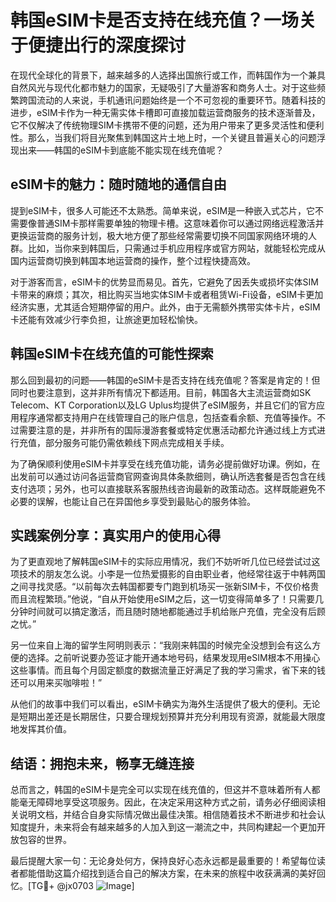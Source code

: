 # 韩国eSIM卡是否支持在线充值？一场关于便捷出行的深度探讨

在现代全球化的背景下，越来越多的人选择出国旅行或工作，而韩国作为一个兼具自然风光与现代化都市魅力的国家，无疑吸引了大量游客和商务人士。对于这些频繁跨国流动的人来说，手机通讯问题始终是一个不可忽视的重要环节。随着科技的进步，eSIM卡作为一种无需实体卡槽即可直接加载运营商服务的技术逐渐普及，它不仅解决了传统物理SIM卡携带不便的问题，还为用户带来了更多灵活性和便利性。那么，当我们将目光聚焦到韩国这片土地上时，一个关键且普遍关心的问题浮现出来——韩国的eSIM卡到底能不能实现在线充值呢？

## eSIM卡的魅力：随时随地的通信自由

提到eSIM卡，很多人可能还不太熟悉。简单来说，eSIM是一种嵌入式芯片，它不需要像普通SIM卡那样需要单独的物理卡槽。这意味着你可以通过网络远程激活并更换运营商的服务计划，极大地方便了那些经常需要切换不同国家网络环境的人群。比如，当你来到韩国后，只需通过手机应用程序或官方网站，就能轻松完成从国内运营商切换到韩国本地运营商的操作，整个过程快捷高效。

对于游客而言，eSIM卡的优势显而易见。首先，它避免了因丢失或损坏实体SIM卡带来的麻烦；其次，相比购买当地实体SIM卡或者租赁Wi-Fi设备，eSIM卡更加经济实惠，尤其适合短期停留的用户。此外，由于无需额外携带实体卡片，eSIM卡还能有效减少行李负担，让旅途更加轻松愉快。

## 韩国eSIM卡在线充值的可能性探索

那么回到最初的问题——韩国的eSIM卡是否支持在线充值呢？答案是肯定的！但同时也要注意到，这并非所有情况下都适用。目前，韩国各大主流运营商如SK Telecom、KT Corporation以及LG Uplus均提供了eSIM服务，并且它们的官方应用程序通常都支持用户在线管理自己的账户信息，包括查看余额、充值等操作。不过需要注意的是，并非所有的国际漫游套餐或特定优惠活动都允许通过线上方式进行充值，部分服务可能仍需依赖线下网点完成相关手续。

为了确保顺利使用eSIM卡并享受在线充值功能，请务必提前做好功课。例如，在出发前可以通过访问各运营商官网查询具体条款细则，确认所选套餐是否包含在线支付选项；另外，也可以直接联系客服热线咨询最新的政策动态。这样既能避免不必要的误解，也能让自己在异国他乡享受到最贴心的服务体验。

## 实践案例分享：真实用户的使用心得

为了更直观地了解韩国eSIM卡的实际应用情况，我们不妨听听几位已经尝试过这项技术的朋友怎么说。小李是一位热爱摄影的自由职业者，他经常往返于中韩两国之间寻找灵感。“以前每次去韩国都要专门跑到机场买一张新SIM卡，不仅价格贵而且流程繁琐。”他说，“自从开始使用eSIM之后，这一切变得简单多了！只需要几分钟时间就可以搞定激活，而且随时随地都能通过手机给账户充值，完全没有后顾之忧。”

另一位来自上海的留学生阿明则表示：“我刚来韩国的时候完全没想到会有这么方便的选择。之前听说要办签证才能开通本地号码，结果发现用eSIM根本不用操心这些事情。而且每个月固定额度的数据流量正好满足了我的学习需求，省下来的钱还可以用来买咖啡啦！”

从他们的故事中我们可以看出，eSIM卡确实为海外生活提供了极大的便利。无论是短期出差还是长期居住，只要合理规划预算并充分利用现有资源，就能最大限度地发挥其价值。

## 结语：拥抱未来，畅享无缝连接

总而言之，韩国的eSIM卡是完全可以实现在线充值的，但这并不意味着所有人都能毫无障碍地享受这项服务。因此，在决定采用这种方式之前，请务必仔细阅读相关说明文档，并结合自身实际情况做出最佳决策。相信随着技术不断进步和社会认知度提升，未来将会有越来越多的人加入到这一潮流之中，共同构建起一个更加开放包容的世界。

最后提醒大家一句：无论身处何方，保持良好心态永远都是最重要的！希望每位读者都能借助这篇介绍找到适合自己的解决方案，在未来的旅程中收获满满的美好回忆。[TG💪+ @jx0703 ![Image](https://github.com/user-attachments/assets/dbca1d08-cadb-493c-b0ec-ad6f7a83f270)]